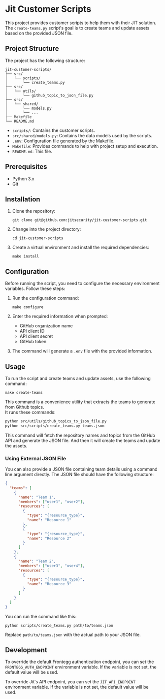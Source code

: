# Jit Customer Scripts

This project provides customer scripts to help them with their JIT solution. \
The `create-teams.py` script's goal is to create teams and update assets based on the provided JSON file.

## Project Structure

The project has the following structure:

```
jit-customer-scripts/
├── src/
│   └── scripts/
│       └── create_teams.py
├── src/
│   └── utils/
│       └── github_topic_to_json_file.py
├── src/
│   └── shared/
│       └── models.py
│       └── ...
├── Makefile
└── README.md
```

- `scripts/`: Contains the customer scripts.
- `src/shared/models.py`: Contains the data models used by the scripts.
- `.env`: Configuration file generated by the Makefile.
- `Makefile`: Provides commands to help with project setup and execution.
- `README.md`: This file.

## Prerequisites

- Python 3.x
- Git

## Installation

1. Clone the repository:

   ```shell
   git clone git@github.com:jitsecurity/jit-customer-scripts.git
   ```

2. Change into the project directory:

   ```shell
   cd jit-customer-scripts
   ```

3. Create a virtual environment and install the required dependencies:

   ```shell
   make install
   ```

## Configuration

Before running the script, you need to configure the necessary environment variables. Follow these steps:

1. Run the configuration command:

   ```shell
   make configure
   ```

2. Enter the required information when prompted:
    - GitHub organization name
    - API client ID
    - API client secret
    - GitHub token

3. The command will generate a `.env` file with the provided information.

## Usage

To run the script and create teams and update assets, use the following command:

```shell
make create-teams
```

This command is a convenience utility that extracts the teams to generate from Github topics. \
It runs these commands:
```bash
python src/utils/github_topics_to_json_file.py
python src/scripts/create_teams.py teams.json
```

This command will fetch the repository names and topics from the GitHub API and generate the JSON file. And then it will create the teams and update the assets.

### Using External JSON File

You can also provide a JSON file containing team details using a command line argument directly. The JSON file should have the following structure:

```json
{
  "teams": [
    {
      "name": "Team 1",
      "members": ["user1", "user2"],
      "resources": [
        {
          "type": "{resource_type}",
          "name": "Resource 1"
        },
        {
          "type": "{resource_type}",
          "name": "Resource 2"
        }
      ]
    },
    {
      "name": "Team 2",
      "members": ["user3", "user4"],
      "resources": [
        {
          "type": "{resource_type}",
          "name": "Resource 3"
        }
      ]
    }
  ]
}
```

You can run the command like this:

```shell
python scripts/create_teams.py path/to/teams.json
```

Replace `path/to/teams.json` with the actual path to your JSON file.

## Development

To override the default Frontegg authentication endpoint, you can set the `FRONTEGG_AUTH_ENDPOINT` environment variable. If the variable is not set, the default value will be used.

To override Jit's API endpoint, you can set the `JIT_API_ENDPOINT` environment variable. If the variable is not set, the default value will be used.
